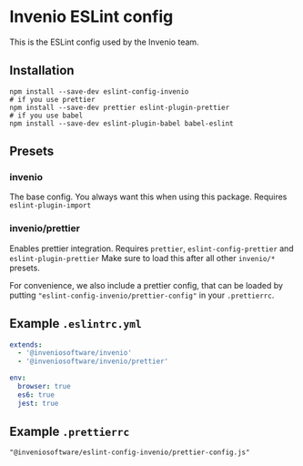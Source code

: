 # Invenio ESLint config

This is the ESLint config used by the Invenio team.

## Installation

```shell
npm install --save-dev eslint-config-invenio
# if you use prettier
npm install --save-dev prettier eslint-plugin-prettier
# if you use babel
npm install --save-dev eslint-plugin-babel babel-eslint
```

## Presets

### invenio
The base config. You always want this when using this package.
Requires `eslint-plugin-import`

### invenio/prettier
Enables prettier integration.
Requires `prettier`, `eslint-config-prettier` and `eslint-plugin-prettier`
Make sure to load this after all other `invenio/*` presets.

For convenience, we also include a prettier config, that can be loaded by putting `"eslint-config-invenio/prettier-config"` in your `.prettierrc`.

## Example `.eslintrc.yml`

```yaml
extends:
  - '@inveniosoftware/invenio'
  - '@inveniosoftware/invenio/prettier'

env:
  browser: true
  es6: true
  jest: true
```

## Example `.prettierrc`

```
"@inveniosoftware/eslint-config-invenio/prettier-config.js"
```
